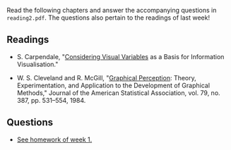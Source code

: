 Read the following chapters and answer the accompanying questions in
`reading2.pdf`. The questions also pertain to the readings of last week!

## Readings

* S. Carpendale, "[Considering Visual Variables][1] as a Basis for Information
  Visualisation."

* W. S. Cleveland and R. McGill, "[Graphical Perception][2]: Theory,
  Experimentation, and Application to the Development of Graphical Methods,"
  Journal of the American Statistical Association, vol. 79, no. 387, pp.
  531–554, 1984.

## Questions

* [See homework of week 1.][3]

[1]: Carpendale_Considering_Visual_Variables.pdf
[2]: Cleveland_Graphical_Perception_Theory.pdf
[3]: /homework/week-2-scraping
